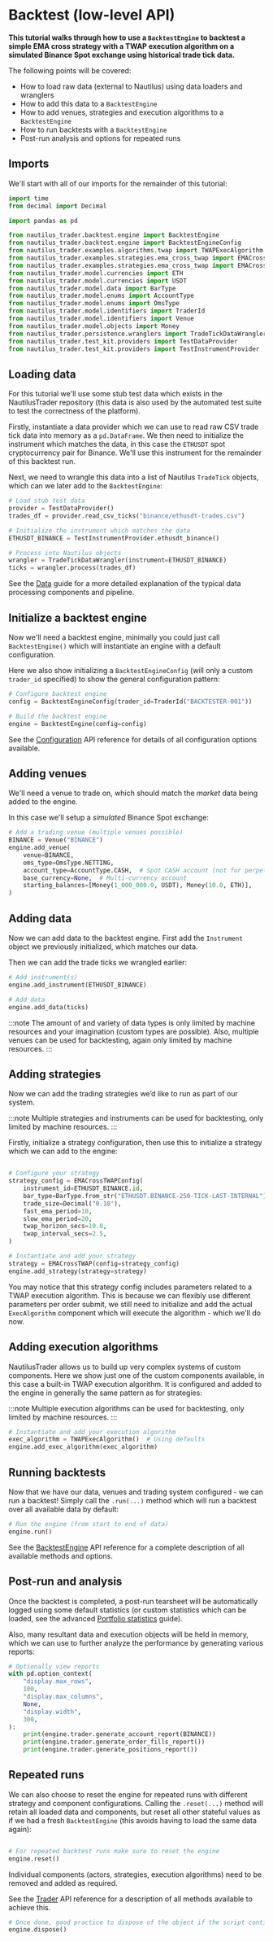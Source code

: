 # Backtest (low-level API)

**This tutorial walks through how to use a `BacktestEngine` to backtest a simple EMA cross strategy
with a TWAP execution algorithm on a simulated Binance Spot exchange using historical trade tick data.**

The following points will be covered:
- How to load raw data (external to Nautilus) using data loaders and wranglers
- How to add this data to a `BacktestEngine`
- How to add venues, strategies and execution algorithms to a `BacktestEngine`
- How to run backtests with a  `BacktestEngine`
- Post-run analysis and options for repeated runs

## Imports

We'll start with all of our imports for the remainder of this tutorial:

```python
import time
from decimal import Decimal

import pandas as pd

from nautilus_trader.backtest.engine import BacktestEngine
from nautilus_trader.backtest.engine import BacktestEngineConfig
from nautilus_trader.examples.algorithms.twap import TWAPExecAlgorithm
from nautilus_trader.examples.strategies.ema_cross_twap import EMACrossTWAP
from nautilus_trader.examples.strategies.ema_cross_twap import EMACrossTWAPConfig
from nautilus_trader.model.currencies import ETH
from nautilus_trader.model.currencies import USDT
from nautilus_trader.model.data import BarType
from nautilus_trader.model.enums import AccountType
from nautilus_trader.model.enums import OmsType
from nautilus_trader.model.identifiers import TraderId
from nautilus_trader.model.identifiers import Venue
from nautilus_trader.model.objects import Money
from nautilus_trader.persistence.wranglers import TradeTickDataWrangler
from nautilus_trader.test_kit.providers import TestDataProvider
from nautilus_trader.test_kit.providers import TestInstrumentProvider
```

## Loading data

For this tutorial we'll use some stub test data which exists in the NautilusTrader repository
(this data is also used by the automated test suite to test the correctness of the platform).

Firstly, instantiate a data provider which we can use to read raw CSV trade tick data into memory as a `pd.DataFrame`.
We then need to initialize the instrument which matches the data, in this case the `ETHUSDT` spot cryptocurrency pair for Binance.
We'll use this instrument for the remainder of this backtest run.

Next, we need to wrangle this data into a list of Nautilus `TradeTick` objects, which can we later add to the `BacktestEngine`:

```python
# Load stub test data
provider = TestDataProvider()
trades_df = provider.read_csv_ticks("binance/ethusdt-trades.csv")

# Initialize the instrument which matches the data
ETHUSDT_BINANCE = TestInstrumentProvider.ethusdt_binance()

# Process into Nautilus objects
wrangler = TradeTickDataWrangler(instrument=ETHUSDT_BINANCE)
ticks = wrangler.process(trades_df)
```

See the [Data](../concepts/data.md) guide for a more detailed explanation of the typical data processing components and pipeline.

## Initialize a backtest engine

Now we'll need a backtest engine, minimally you could just call `BacktestEngine()` which will instantiate
an engine with a default configuration. 

Here we also show initializing a `BacktestEngineConfig` (will only a custom `trader_id` specified)
to show the general configuration pattern:

```python
# Configure backtest engine
config = BacktestEngineConfig(trader_id=TraderId("BACKTESTER-001"))

# Build the backtest engine
engine = BacktestEngine(config=config)

```

See the [Configuration](../api_reference/config.md) API reference for details of all configuration options available.

## Adding venues

We'll need a venue to trade on, which should match the *market* data being added to the engine.

In this case we'll setup a *simulated* Binance Spot exchange:

```python
# Add a trading venue (multiple venues possible)
BINANCE = Venue("BINANCE")
engine.add_venue(
    venue=BINANCE,
    oms_type=OmsType.NETTING,
    account_type=AccountType.CASH,  # Spot CASH account (not for perpetuals or futures)
    base_currency=None,  # Multi-currency account
    starting_balances=[Money(1_000_000.0, USDT), Money(10.0, ETH)],
)

```

## Adding data

Now we can add data to the backtest engine. First add the `Instrument` object we previously initialized, which matches our data.

Then we can add the trade ticks we wrangled earlier:
```python
# Add instrument(s)
engine.add_instrument(ETHUSDT_BINANCE)

# Add data
engine.add_data(ticks)

```

:::note
The amount of and variety of data types is only limited by machine resources and your imagination (custom types are possible).
Also, multiple venues can be used for backtesting, again only limited by machine resources.
:::

## Adding strategies

Now we can add the trading strategies we’d like to run as part of our system.

:::note
Multiple strategies and instruments can be used for backtesting, only limited by machine resources.
:::

Firstly, initialize a strategy configuration, then use this to initialize a strategy which we can add to the engine:
```python

# Configure your strategy
strategy_config = EMACrossTWAPConfig(
    instrument_id=ETHUSDT_BINANCE.id,
    bar_type=BarType.from_str("ETHUSDT.BINANCE-250-TICK-LAST-INTERNAL"),
    trade_size=Decimal("0.10"),
    fast_ema_period=10,
    slow_ema_period=20,
    twap_horizon_secs=10.0,
    twap_interval_secs=2.5,
)

# Instantiate and add your strategy
strategy = EMACrossTWAP(config=strategy_config)
engine.add_strategy(strategy=strategy)

```

You may notice that this strategy config includes parameters related to a TWAP execution algorithm.
This is because we can flexibly use different parameters per order submit, we still need to initialize
and add the actual `ExecAlgorithm` component which will execute the algorithm - which we'll do now.

## Adding execution algorithms

NautilusTrader allows us to build up very complex systems of custom components. Here we show just one of the custom components
available, in this case a built-in TWAP execution algorithm. It is configured and added to the engine in generally the same pattern as for strategies:

:::note
Multiple execution algorithms can be used for backtesting, only limited by machine resources.
:::

```python
# Instantiate and add your execution algorithm
exec_algorithm = TWAPExecAlgorithm()  # Using defaults
engine.add_exec_algorithm(exec_algorithm)

```

## Running backtests

Now that we have our data, venues and trading system configured - we can run a backtest!
Simply call the `.run(...)` method which will run a backtest over all available data by default:

```python
# Run the engine (from start to end of data)
engine.run()
```

See the [BacktestEngine](../api_reference/backtest.md) API reference for a complete description of all available methods and options.

## Post-run and analysis

Once the backtest is completed, a post-run tearsheet will be automatically logged using some
default statistics (or custom statistics which can be loaded, see the advanced [Portfolio statistics](../concepts/advanced/portfolio_statistics.md) guide).

Also, many resultant data and execution objects will be held in memory, which we
can use to further analyze the performance by generating various reports:

```python
# Optionally view reports
with pd.option_context(
    "display.max_rows",
    100,
    "display.max_columns",
    None,
    "display.width",
    300,
):
    print(engine.trader.generate_account_report(BINANCE))
    print(engine.trader.generate_order_fills_report())
    print(engine.trader.generate_positions_report())
```

## Repeated runs

We can also choose to reset the engine for repeated runs with different strategy and component configurations.
Calling the `.reset(...)` method will retain all loaded data and components, but reset all other stateful values
as if we had a fresh `BacktestEngine` (this avoids having to load the same data again):

```python

# For repeated backtest runs make sure to reset the engine
engine.reset()
```

Individual components (actors, strategies, execution algorithms) need to be removed and added as required.

See the [Trader](../api_reference/trading.md) API reference for a description of all methods available to achieve this.


```python
# Once done, good practice to dispose of the object if the script continues
engine.dispose()
```
